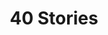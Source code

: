 ---
layout: project
title: 40 Stories
thumbnail: 40StoriesT.jpg
link:
release-date: Dec 16 2010
team: Chico State Game Studios
platform: Windows
tech: Unreal Development Kit
---